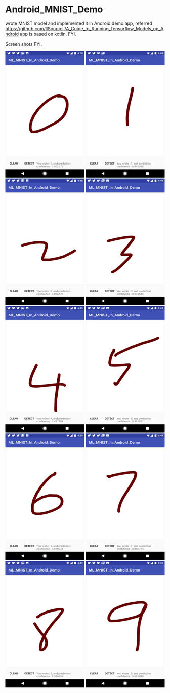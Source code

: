 # Android_MNIST_Demo
wrote MNIST model and implemented it in Android demo app, referred https://github.com/llSourcell/A_Guide_to_Running_Tensorflow_Models_on_Android
app is based on kotlin. FYI.

Screen shots FYI.

<p align="center">
  <img src="https://raw.githubusercontent.com/Audhil/Android_MNIST_Demo/master/images/zero.png" width="250" height="400">
  <img src="https://raw.githubusercontent.com/Audhil/Android_MNIST_Demo/master/images/one.png" width="250" height="400">
  <img src="https://raw.githubusercontent.com/Audhil/Android_MNIST_Demo/master/images/two.png" width="250" height="400">
  <img src="https://raw.githubusercontent.com/Audhil/Android_MNIST_Demo/master/images/three.png" width="250" height="400">
  <img src="https://raw.githubusercontent.com/Audhil/Android_MNIST_Demo/master/images/four.png" width="250" height="400">
  <img src="https://raw.githubusercontent.com/Audhil/Android_MNIST_Demo/master/images/five.png" width="250" height="400">
  <img src="https://raw.githubusercontent.com/Audhil/Android_MNIST_Demo/master/images/six.png" width="250" height="400">
  <img src="https://raw.githubusercontent.com/Audhil/Android_MNIST_Demo/master/images/seven.png" width="250" height="400">
  <img src="https://raw.githubusercontent.com/Audhil/Android_MNIST_Demo/master/images/eight.png" width="250" height="400">
  <img src="https://raw.githubusercontent.com/Audhil/Android_MNIST_Demo/master/images/nine.png" width="250" height="400">
</p>
